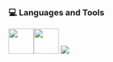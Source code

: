 <div>
  <h3> 💻 Languages and Tools </h3>
  <p>
    <img src="https://i.giphy.com/media/LMt9638dO8dftAjtco/200.webp"   width="50"><img src="https://i.giphy.com/media/eNAsjO55tPbgaor7ma/200w.webp" width="50">
    <img src="https://img.icons8.com/color/48/000000/postgreesql.png"/>
    
</div> 
